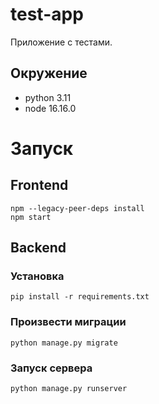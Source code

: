 # test-app
Приложение с тестами.

## Окружение
- python 3.11
- node 16.16.0

# Запуск
## Frontend
```
npm --legacy-peer-deps install
npm start
```
## Backend
### Установка
```
pip install -r requirements.txt
```
### Произвести миграции
```
python manage.py migrate
```
### Запуск сервера
```
python manage.py runserver
```